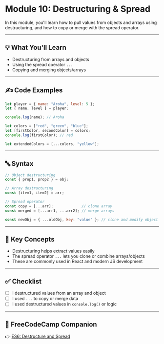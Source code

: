 # Module 10: Destructuring & Spread

In this module, you'll learn how to pull values from objects and arrays using destructuring, and how to copy or merge with the spread operator.

---

## 💡 What You'll Learn
- Destructuring from arrays and objects
- Using the spread operator `...`
- Copying and merging objects/arrays

---

## ✍️ Code Examples

```javascript
let player = { name: "Aroha", level: 5 };
let { name, level } = player;

console.log(name); // Aroha

let colors = ["red", "green", "blue"];
let [firstColor, secondColor] = colors;
console.log(firstColor); // red

let extendedColors = [...colors, "yellow"];
```

---

## 🔤 Syntax

```javascript
// Object destructuring
const { prop1, prop2 } = obj;

// Array destructuring
const [item1, item2] = arr;

// Spread operator
const copy = [...arr];             // clone array
const merged = [...arr1, ...arr2]; // merge arrays

const newObj = { ...oldObj, key: "value" }; // clone and modify object
```

---

## 🧠 Key Concepts

- Destructuring helps extract values easily
- The spread operator `...` lets you clone or combine arrays/objects
- These are commonly used in React and modern JS development

---

## ✅ Checklist

- [ ] I destructured values from an array and object
- [ ] I used `...` to copy or merge data
- [ ] I used destructured values in `console.log()` or logic

---

## 📘 FreeCodeCamp Companion

👉 [ES6: Destructure and Spread](https://www.freecodecamp.org/learn/javascript-algorithms-and-data-structures/es6/)
